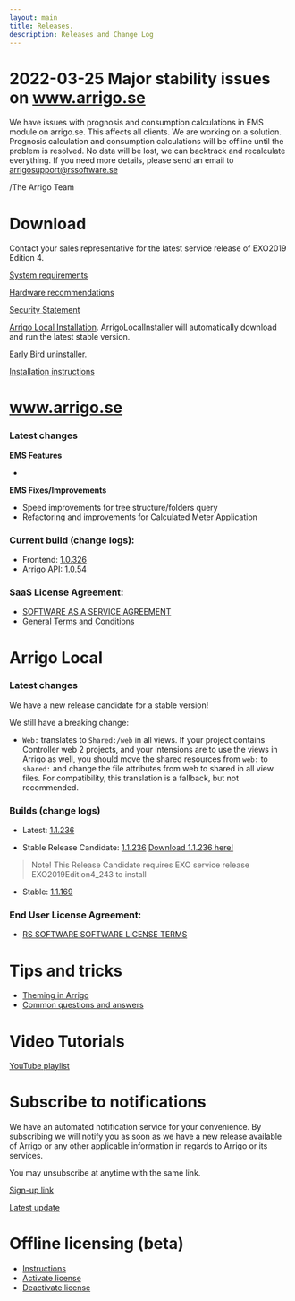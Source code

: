 ```yaml
---
layout: main
title: Releases.
description: Releases and Change Log
---
```

# 2022-03-25 Major stability issues on www.arrigo.se
We have issues with prognosis and consumption calculations in EMS module on arrigo.se. This affects all clients. We are working on a solution.
Prognosis calculation and consumption calculations will be offline until the problem is resolved.
No data will be lost, we can backtrack and recalculate everything.
If you need more details, please send an email to arrigosupport@rssoftware.se

/The Arrigo Team

# Download

Contact your sales representative for the latest service release of EXO2019 Edition 4.

[System requirements](./systemrequirements.md)

[Hardware recommendations](./hardware_recommendations.md)

[Security Statement](./securitystatement.md)

[Arrigo Local Installation](https://arrigo.blob.core.windows.net/arrigo/ArrigoLocalInstaller.exe). ArrigoLocalInstaller will automatically download and run the latest stable version.

[Early Bird uninstaller](https://arrigo.blob.core.windows.net/arrigo/ArrigoEarlybirdUninstaller-1.0.19.exe).

[Installation instructions](./prereq.md)

# www.arrigo.se
### Latest changes

**EMS Features**

-

**EMS Fixes/Improvements**
- Speed improvements for tree structure/folders query
- Refactoring and improvements for Calculated Meter Application

### Current build (change logs): 
- Frontend: [1.0.326](./frontend.html#10326)
- Arrigo API: [1.0.54](./arrigoapi.html#1054)

### SaaS License Agreement: 
- [SOFTWARE AS A SERVICE AGREEMENT](./RS_SaaS-Terms%2024-03-2021.pdf)
- [General Terms and Conditions](./2019%20-%20Eng%20IT%20Services%202014.pdf)


# Arrigo Local
### Latest changes
We have a new release candidate for a stable version!

We still have a breaking change: 
- `Web:` translates to `Shared:/web` in all views. If your project contains Controller web 2 projects, and your intensions are to use the views in Arrigo as well, you should move the shared resources from `web:` to `shared:` and change the file attributes from web to shared in all view files. For compatibility, this translation is a fallback, but not recommended.

### Builds (change logs)
- Latest: [1.1.236](./arrigolocalinstaller.html#11236)

- Stable Release Candidate: [1.1.236](./arrigolocalinstaller.html#11236)
[Download 1.1.236 here!](https://arrigo.blob.core.windows.net/arrigo/ArrigoLocalInstaller-EXO2019Edition4_243-1.1.236.exe)
> Note! This Release Candidate requires EXO service release EXO2019Edition4_243 to install

- Stable: [1.1.169](./arrigolocalinstaller.html#11169)

### End User License Agreement: 
- [RS SOFTWARE SOFTWARE LICENSE TERMS](./RS_EULA_%203-04-2021%20_for%20distributionGeneric.pdf)


# Tips and tricks

- [Theming in Arrigo](./theme_arrigo.md)
- [Common questions and answers](./support/index.md)

# Video Tutorials

[YouTube playlist](https://www.youtube.com/playlist?list=PLi1Lr1f_Ih7z9Cg7ZH_zZYBwdyMvfj6nq)

# Subscribe to notifications

We have an automated notification service for your convenience. By subscribing we will notify you as soon as we have a new release available of Arrigo or any other applicable information in regards to Arrigo or its services.

You may unsubscribe at anytime with the same link.

[Sign-up link](http://eepurl.com/hTdlmX)

[Latest update](https://mailchi.mp/a055d48c7233/final-test-arrigo-update-8985397)



# Offline licensing (beta)

- [Instructions](./offline_licensing.md)
- [Activate license](https://www.activationportal.me/selfservice/activation.aspx?Type=1&cid=7544&pid=9211&lang=en-US)
- [Deactivate license](https://www.activationportal.me/selfservice/deactivation.aspx?Type=2&cid=7544&pid=9211&lang=en-US)

